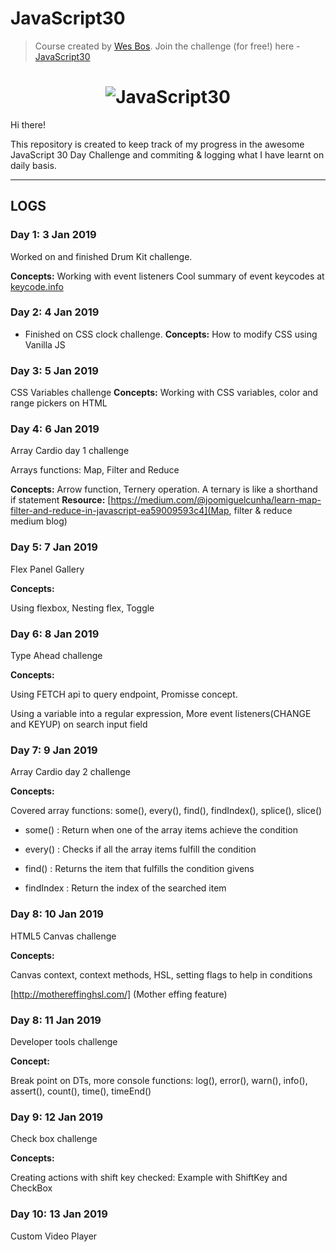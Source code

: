 # JavaScript30

> Course created by [Wes Bos](https://github.com/wesbos). Join the challenge (for free!) here - [JavaScript30](https://javascript30.com/account)

<h1 align="center">
  <img src="https://javascript30.com/images/JS3-social-share.png" style="max-width:100%" alt="JavaScript30" />
</h1>

Hi there!

This repository is created to keep track of my progress in the awesome JavaScript 30 Day Challenge
and commiting & logging what I have learnt on daily basis.


---

## LOGS

### Day 1: 3 Jan 2019

Worked on and finished Drum Kit challenge.

**Concepts:** 
Working with event listeners
Cool summary of event keycodes at [keycode.info](http://keycode.info/)

### Day 2: 4 Jan 2019

- Finished on CSS clock challenge.
**Concepts:**
How to modify CSS using Vanilla JS

### Day 3: 5 Jan 2019
CSS Variables challenge
**Concepts:**
 Working with CSS variables, color and range pickers on HTML
 
### Day 4: 6 Jan 2019
Array Cardio day 1 challenge

Arrays functions: Map, Filter and Reduce

**Concepts:** Arrow function, Ternery operation. 
A ternary is like a shorthand if statement
**Resource:** [https://medium.com/@joomiguelcunha/learn-map-filter-and-reduce-in-javascript-ea59009593c4](Map, filter & reduce medium blog)

### Day 5: 7 Jan 2019
Flex Panel Gallery

**Concepts:**

Using flexbox, Nesting flex, Toggle 

### Day 6: 8 Jan 2019
Type Ahead challenge

**Concepts:**

Using FETCH api to query endpoint, Promisse concept.

Using a variable into a regular expression, More event listeners(CHANGE and KEYUP) on search input field

### Day 7: 9 Jan 2019
Array Cardio day 2 challenge

**Concepts:**

Covered array functions: some(), every(), find(), findIndex(), splice(), slice()

- some() : Return when one of the array items achieve the condition

- every() : Checks if all the array items fulfill the condition

- find() : Returns the item that fulfills the condition givens

- findIndex : Return the index of the searched item

### Day 8: 10 Jan 2019
HTML5 Canvas challenge

**Concepts:**

Canvas context, context methods, HSL, setting flags to help in  conditions

[http://mothereffinghsl.com/] (Mother effing feature)

### Day 8: 11 Jan 2019
Developer tools challenge

**Concept:**

Break point on DTs, more console functions: log(), error(), warn(), info(), assert(), count(), time(), timeEnd() 

### Day 9: 12 Jan 2019
Check box challenge

**Concepts:**

Creating actions with shift key checked: Example with ShiftKey and CheckBox

### Day 10: 13 Jan 2019
Custom Video Player


